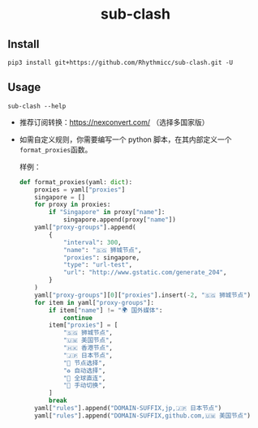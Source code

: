 <h1 style="text-align: center"> sub-clash </h1>

## Install

```shell
pip3 install git+https://github.com/Rhythmicc/sub-clash.git -U
```

## Usage

```shell
sub-clash --help
```

- 推荐订阅转换：https://nexconvert.com/ （选择多国家版）

- 如需自定义规则，你需要编写一个 python 脚本，在其内部定义一个`format_proxies`函数。

  样例：

  ```python
  def format_proxies(yaml: dict):
      proxies = yaml["proxies"]
      singapore = []
      for proxy in proxies:
          if "Singapore" in proxy["name"]:
              singapore.append(proxy["name"])
      yaml["proxy-groups"].append(
          {
              "interval": 300,
              "name": "🇸🇬 狮城节点",
              "proxies": singapore,
              "type": "url-test",
              "url": "http://www.gstatic.com/generate_204",
          }
      )
      yaml["proxy-groups"][0]["proxies"].insert(-2, "🇸🇬 狮城节点")
      for item in yaml["proxy-groups"]:
          if item["name"] != "🌍 国外媒体":
              continue
          item["proxies"] = [
              "🇸🇬 狮城节点",
              "🇺🇲 美国节点",
              "🇭🇰 香港节点",
              "🇯🇵 日本节点",
              "🚀 节点选择",
              "♻️ 自动选择",
              "🎯 全球直连",
              "🚀 手动切换",
          ]
          break
      yaml["rules"].append("DOMAIN-SUFFIX,jp,🇯🇵 日本节点")
      yaml["rules"].append("DOMAIN-SUFFIX,github.com,🇺🇲 美国节点")
  ```
